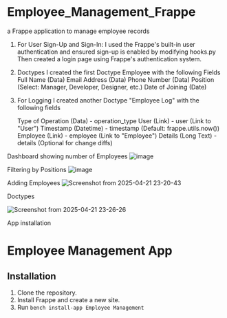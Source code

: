 # Employee_Management_Frappe
a Frappe application to manage employee records 

1) For User Sign-Up and Sign-In:
I used the Frappe's built-in user authentication and ensured sign-up is enabled by modifying hooks.py
Then created a login page using Frappe's authentication system.

2) Doctypes
I created the first Doctype Employee with the following Fields
    Full Name (Data)
    Email Address (Data)
    Phone Number (Data)
    Position (Select: Manager, Developer, Designer, etc.)
    Date of Joining (Date)
   
3) For Logging I created another Doctype
"Employee Log" with the following fields

    Type of Operation (Data) - operation_type
    User (Link) - user (Link to "User")
    Timestamp (Datetime) - timestamp (Default: frappe.utils.now())
    Employee (Link) - employee (Link to "Employee")
    Details (Long Text) - details (Optional for change diffs)

Dashboard showing number of Employees
![image](https://github.com/user-attachments/assets/fba5b23c-4050-4036-9b74-48492152fb5c)

Filtering by Positions
![image](https://github.com/user-attachments/assets/317d4f69-d6f6-4752-a492-88fcb4d7bae9)

Adding Employees 
![Screenshot from 2025-04-21 23-20-43](https://github.com/user-attachments/assets/50e74bd8-c14c-424d-b2d6-acc6388a9336)

Doctypes

![Screenshot from 2025-04-21 23-26-26](https://github.com/user-attachments/assets/91fb2870-7c62-44e0-9f1f-aac3fc049d7a)



App installation
# Employee Management App

## Installation
1. Clone the repository.
2. Install Frappe and create a new site.
3. Run `bench install-app Employee Management`

